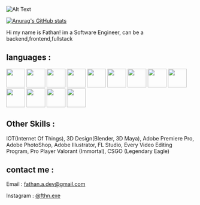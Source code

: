 ![Alt Text](https://c.tenor.com/mGgWY8RkgYMAAAAC/hello-world.gif)

[![Anurag's GitHub stats](https://github-readme-stats.vercel.app/api?username=FathanAkram-app)](https://github.com/FathanAkram-app/github-readme-stats)


Hi my name is Fathan! im a Software Engineer, can be a backend,frontend,fullstack


<h2>languages :</h2>

<img src="https://cdn.iconscout.com/icon/free/png-128/javascript-3521515-2945018.png" width="50" height="50"/> <img src="https://cdn.iconscout.com/icon/free/png-128/html-2752158-2284975.png" width="50" height="50"/> <img src="https://cdn.iconscout.com/icon/free/png-128/java-3628857-3029997.png" width="50" height="50"/> <img src="https://cdn.iconscout.com/icon/free/png-128/python-3628999-3030224.png" width="50" height="50"/> <img src="https://cdn.iconscout.com/icon/free/png-128/kotlin-2038873-1720086.png" width="50" height="50"/> <img src="https://cdn.iconscout.com/icon/free/png-128/go-2752178-2284995.png" width="50" height="50"/> <img src="https://cdn.iconscout.com/icon/free/png-128/php-2752101-2284918.png" width="50" height="50"/> <img src="https://cdn.iconscout.com/icon/free/png-128/c-2336965-1982846.png" width="50" height="50"/> <img src="https://cdn.iconscout.com/icon/free/png-128/c-4-226082.png" width="50" height="50"/> <img src="https://encrypted-tbn0.gstatic.com/images?q=tbn:ANd9GcSd6uV5VvmdpCX1etmsaJAq3j8voZ16hnAARQ&usqp=CAU" width="50" height="50"/> <img src="https://assets.website-files.com/5acbcf3278f9ca8c8c178e76/60788c850b61163c0aade981_swiftui.png" width="50" height="50"/> <img src="https://ih1.redbubble.net/image.400622768.5832/st,small,507x507-pad,600x600,f8f8f8.u2.jpg" width="50" height="50"/> <img src="https://www.kindpng.com/picc/m/176-1766682_dart-programming-language-hd-png-download.png" width="50" height="50"/> 

<h2>Other Skills : </h2>

IOT(Internet Of Things), 3D Design(Blender, 3D Maya), Adobe Premiere Pro, Adobe PhotoShop, Adobe Illustrator, FL Studio, Every Video Editing Program, Pro Player Valorant (Immortal), CSGO (Legendary Eagle)

<h2>contact me : </h2>

Email : <a>fathan.a.dev@gmail.com</a>

Instagram : <a href="https://www.instagram.com/fthn.exe/">@fthn.exe</a>


